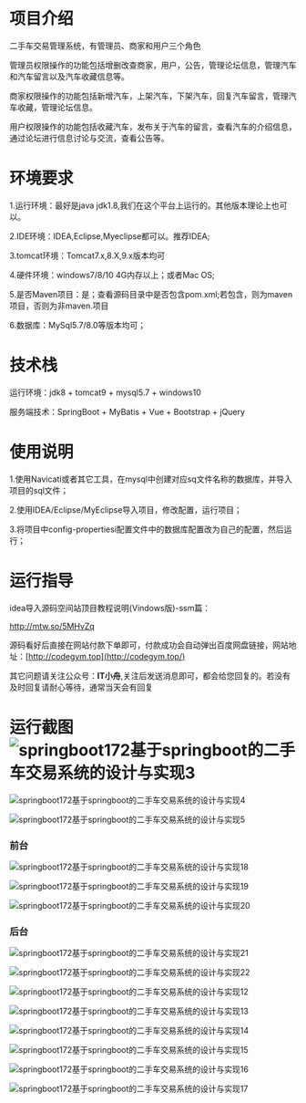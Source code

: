 # 项目介绍

二手车交易管理系统，有管理员、商家和用户三个角色

管理员权限操作的功能包括增删改查商家，用户，公告，管理论坛信息，管理汽车和汽车留言以及汽车收藏信息等。



商家权限操作的功能包括新增汽车，上架汽车，下架汽车，回复汽车留言，管理汽车收藏，管理论坛信息。

用户权限操作的功能包括收藏汽车，发布关于汽车的留言，查看汽车的介绍信息，通过论坛进行信息讨论与交流，查看公告等。





# 环境要求



1.运行环境：最好是java jdk1.8,我们在这个平台上运行的。其他版本理论上也可以。 

2.IDE环境：IDEA,Eclipse,Myeclipse都可以。推荐IDEA; 

3.tomcat环境：Tomcat7.x,8.X,9.x版本均可 

4.硬件环境：windows7/8/10 4G内存以上；或者Mac OS; 

5.是否Maven项目：是；查看源码目录中是否包含pom.xml;若包含，则为maven项目，否则为非maven.项目 

6.数据库：MySql5.7/8.0等版本均可；





# 技术栈



运行环境：jdk8 + tomcat9 + mysql5.7 + windows10

服务端技术：SpringBoot + MyBatis + Vue + Bootstrap + jQuery





# 使用说明





1.使用Navicati或者其它工具，在mysql中创建对应sq文件名称的数据库，并导入项目的sql文件； 

2.使用IDEA/Eclipse/MyEclipse导入项目，修改配置，运行项目； 

3.将项目中config-propertiesi配置文件中的数据库配置改为自己的配置，然后运行；





# 运行指导

idea导入源码空间站顶目教程说明(Vindows版)-ssm篇：

http://mtw.so/5MHvZq 

源码看好后直接在网站付款下单即可，付款成功会自动弹出百度网盘链接，网站地址：[http://codegym.top](http://codegym.top/)

其它问题请关注公众号：**IT小舟**,关注后发送消息即可，都会给您回复的。若没有及时回复请耐心等待，通常当天会有回复



# 运行截图![springboot172基于springboot的二手车交易系统的设计与实现3](https://gulimallcativen.oss-cn-shenzhen.aliyuncs.com/gdfdfffff22gyyyhghdfgrr/springboot172%E5%9F%BA%E4%BA%8Espringboot%E7%9A%84%E4%BA%8C%E6%89%8B%E8%BD%A6%E4%BA%A4%E6%98%93%E7%B3%BB%E7%BB%9F%E7%9A%84%E8%AE%BE%E8%AE%A1%E4%B8%8E%E5%AE%9E%E7%8E%B03.png)

![springboot172基于springboot的二手车交易系统的设计与实现4](https://gulimallcativen.oss-cn-shenzhen.aliyuncs.com/gdfdfffff22gyyyhghdfgrr/springboot172%E5%9F%BA%E4%BA%8Espringboot%E7%9A%84%E4%BA%8C%E6%89%8B%E8%BD%A6%E4%BA%A4%E6%98%93%E7%B3%BB%E7%BB%9F%E7%9A%84%E8%AE%BE%E8%AE%A1%E4%B8%8E%E5%AE%9E%E7%8E%B04.png)

![springboot172基于springboot的二手车交易系统的设计与实现5](https://gulimallcativen.oss-cn-shenzhen.aliyuncs.com/gdfdfffff22gyyyhghdfgrr/springboot172%E5%9F%BA%E4%BA%8Espringboot%E7%9A%84%E4%BA%8C%E6%89%8B%E8%BD%A6%E4%BA%A4%E6%98%93%E7%B3%BB%E7%BB%9F%E7%9A%84%E8%AE%BE%E8%AE%A1%E4%B8%8E%E5%AE%9E%E7%8E%B05.png)



### 前台

![springboot172基于springboot的二手车交易系统的设计与实现18](https://gulimallcativen.oss-cn-shenzhen.aliyuncs.com/gdfdfffff22gyyyhghdfgrr/springboot172%E5%9F%BA%E4%BA%8Espringboot%E7%9A%84%E4%BA%8C%E6%89%8B%E8%BD%A6%E4%BA%A4%E6%98%93%E7%B3%BB%E7%BB%9F%E7%9A%84%E8%AE%BE%E8%AE%A1%E4%B8%8E%E5%AE%9E%E7%8E%B018.png)

![springboot172基于springboot的二手车交易系统的设计与实现19](https://gulimallcativen.oss-cn-shenzhen.aliyuncs.com/gdfdfffff22gyyyhghdfgrr/springboot172%E5%9F%BA%E4%BA%8Espringboot%E7%9A%84%E4%BA%8C%E6%89%8B%E8%BD%A6%E4%BA%A4%E6%98%93%E7%B3%BB%E7%BB%9F%E7%9A%84%E8%AE%BE%E8%AE%A1%E4%B8%8E%E5%AE%9E%E7%8E%B019.png)

![springboot172基于springboot的二手车交易系统的设计与实现20](https://gulimallcativen.oss-cn-shenzhen.aliyuncs.com/gdfdfffff22gyyyhghdfgrr/springboot172%E5%9F%BA%E4%BA%8Espringboot%E7%9A%84%E4%BA%8C%E6%89%8B%E8%BD%A6%E4%BA%A4%E6%98%93%E7%B3%BB%E7%BB%9F%E7%9A%84%E8%AE%BE%E8%AE%A1%E4%B8%8E%E5%AE%9E%E7%8E%B020.png)



### 后台

![springboot172基于springboot的二手车交易系统的设计与实现21](https://gulimallcativen.oss-cn-shenzhen.aliyuncs.com/gdfdfffff22gyyyhghdfgrr/springboot172%E5%9F%BA%E4%BA%8Espringboot%E7%9A%84%E4%BA%8C%E6%89%8B%E8%BD%A6%E4%BA%A4%E6%98%93%E7%B3%BB%E7%BB%9F%E7%9A%84%E8%AE%BE%E8%AE%A1%E4%B8%8E%E5%AE%9E%E7%8E%B021.png)

![springboot172基于springboot的二手车交易系统的设计与实现22](https://gulimallcativen.oss-cn-shenzhen.aliyuncs.com/gdfdfffff22gyyyhghdfgrr/springboot172%E5%9F%BA%E4%BA%8Espringboot%E7%9A%84%E4%BA%8C%E6%89%8B%E8%BD%A6%E4%BA%A4%E6%98%93%E7%B3%BB%E7%BB%9F%E7%9A%84%E8%AE%BE%E8%AE%A1%E4%B8%8E%E5%AE%9E%E7%8E%B022.png)

![springboot172基于springboot的二手车交易系统的设计与实现12](https://gulimallcativen.oss-cn-shenzhen.aliyuncs.com/gdfdfffff22gyyyhghdfgrr/springboot172%E5%9F%BA%E4%BA%8Espringboot%E7%9A%84%E4%BA%8C%E6%89%8B%E8%BD%A6%E4%BA%A4%E6%98%93%E7%B3%BB%E7%BB%9F%E7%9A%84%E8%AE%BE%E8%AE%A1%E4%B8%8E%E5%AE%9E%E7%8E%B012.png)

![springboot172基于springboot的二手车交易系统的设计与实现13](https://gulimallcativen.oss-cn-shenzhen.aliyuncs.com/gdfdfffff22gyyyhghdfgrr/springboot172%E5%9F%BA%E4%BA%8Espringboot%E7%9A%84%E4%BA%8C%E6%89%8B%E8%BD%A6%E4%BA%A4%E6%98%93%E7%B3%BB%E7%BB%9F%E7%9A%84%E8%AE%BE%E8%AE%A1%E4%B8%8E%E5%AE%9E%E7%8E%B013.png)

![springboot172基于springboot的二手车交易系统的设计与实现14](https://gulimallcativen.oss-cn-shenzhen.aliyuncs.com/gdfdfffff22gyyyhghdfgrr/springboot172%E5%9F%BA%E4%BA%8Espringboot%E7%9A%84%E4%BA%8C%E6%89%8B%E8%BD%A6%E4%BA%A4%E6%98%93%E7%B3%BB%E7%BB%9F%E7%9A%84%E8%AE%BE%E8%AE%A1%E4%B8%8E%E5%AE%9E%E7%8E%B014.png)

![springboot172基于springboot的二手车交易系统的设计与实现15](https://gulimallcativen.oss-cn-shenzhen.aliyuncs.com/gdfdfffff22gyyyhghdfgrr/springboot172%E5%9F%BA%E4%BA%8Espringboot%E7%9A%84%E4%BA%8C%E6%89%8B%E8%BD%A6%E4%BA%A4%E6%98%93%E7%B3%BB%E7%BB%9F%E7%9A%84%E8%AE%BE%E8%AE%A1%E4%B8%8E%E5%AE%9E%E7%8E%B015.png)

![springboot172基于springboot的二手车交易系统的设计与实现16](https://gulimallcativen.oss-cn-shenzhen.aliyuncs.com/gdfdfffff22gyyyhghdfgrr/springboot172%E5%9F%BA%E4%BA%8Espringboot%E7%9A%84%E4%BA%8C%E6%89%8B%E8%BD%A6%E4%BA%A4%E6%98%93%E7%B3%BB%E7%BB%9F%E7%9A%84%E8%AE%BE%E8%AE%A1%E4%B8%8E%E5%AE%9E%E7%8E%B016.png)

![springboot172基于springboot的二手车交易系统的设计与实现17](https://gulimallcativen.oss-cn-shenzhen.aliyuncs.com/gdfdfffff22gyyyhghdfgrr/springboot172%E5%9F%BA%E4%BA%8Espringboot%E7%9A%84%E4%BA%8C%E6%89%8B%E8%BD%A6%E4%BA%A4%E6%98%93%E7%B3%BB%E7%BB%9F%E7%9A%84%E8%AE%BE%E8%AE%A1%E4%B8%8E%E5%AE%9E%E7%8E%B017.png)





